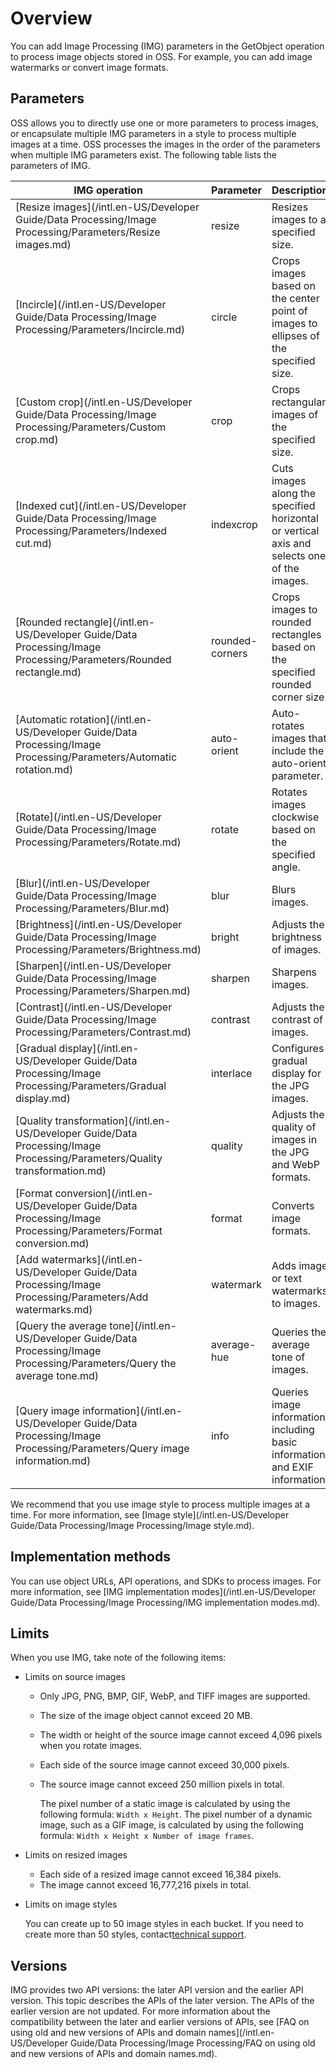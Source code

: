 # Overview

You can add Image Processing \(IMG\) parameters in the GetObject operation to process image objects stored in OSS. For example, you can add image watermarks or convert image formats.

## Parameters

OSS allows you to directly use one or more parameters to process images, or encapsulate multiple IMG parameters in a style to process multiple images at a time. OSS processes the images in the order of the parameters when multiple IMG parameters exist. The following table lists the parameters of IMG.

|IMG operation|Parameter|Description|
|-------------|---------|-----------|
|[Resize images](/intl.en-US/Developer Guide/Data Processing/Image Processing/Parameters/Resize images.md)|resize|Resizes images to a specified size.|
|[Incircle](/intl.en-US/Developer Guide/Data Processing/Image Processing/Parameters/Incircle.md)|circle|Crops images based on the center point of images to ellipses of the specified size.|
|[Custom crop](/intl.en-US/Developer Guide/Data Processing/Image Processing/Parameters/Custom crop.md)|crop|Crops rectangular images of the specified size.|
|[Indexed cut](/intl.en-US/Developer Guide/Data Processing/Image Processing/Parameters/Indexed cut.md)|indexcrop|Cuts images along the specified horizontal or vertical axis and selects one of the images.|
|[Rounded rectangle](/intl.en-US/Developer Guide/Data Processing/Image Processing/Parameters/Rounded rectangle.md)|rounded-corners|Crops images to rounded rectangles based on the specified rounded corner size.|
|[Automatic rotation](/intl.en-US/Developer Guide/Data Processing/Image Processing/Parameters/Automatic rotation.md)|auto-orient|Auto-rotates images that include the auto-orient parameter.|
|[Rotate](/intl.en-US/Developer Guide/Data Processing/Image Processing/Parameters/Rotate.md)|rotate|Rotates images clockwise based on the specified angle.|
|[Blur](/intl.en-US/Developer Guide/Data Processing/Image Processing/Parameters/Blur.md)|blur|Blurs images.|
|[Brightness](/intl.en-US/Developer Guide/Data Processing/Image Processing/Parameters/Brightness.md)|bright|Adjusts the brightness of images.|
|[Sharpen](/intl.en-US/Developer Guide/Data Processing/Image Processing/Parameters/Sharpen.md)|sharpen|Sharpens images.|
|[Contrast](/intl.en-US/Developer Guide/Data Processing/Image Processing/Parameters/Contrast.md)|contrast|Adjusts the contrast of images.|
|[Gradual display](/intl.en-US/Developer Guide/Data Processing/Image Processing/Parameters/Gradual display.md)|interlace|Configures gradual display for the JPG images.|
|[Quality transformation](/intl.en-US/Developer Guide/Data Processing/Image Processing/Parameters/Quality transformation.md)|quality|Adjusts the quality of images in the JPG and WebP formats.|
|[Format conversion](/intl.en-US/Developer Guide/Data Processing/Image Processing/Parameters/Format conversion.md)|format|Converts image formats.|
|[Add watermarks](/intl.en-US/Developer Guide/Data Processing/Image Processing/Parameters/Add watermarks.md)|watermark|Adds image or text watermarks to images.|
|[Query the average tone](/intl.en-US/Developer Guide/Data Processing/Image Processing/Parameters/Query the average tone.md)|average-hue|Queries the average tone of images.|
|[Query image information](/intl.en-US/Developer Guide/Data Processing/Image Processing/Parameters/Query image information.md)|info|Queries image information, including basic information and EXIF information.|

We recommend that you use image style to process multiple images at a time. For more information, see [Image style](/intl.en-US/Developer Guide/Data Processing/Image Processing/Image style.md).

## Implementation methods

You can use object URLs, API operations, and SDKs to process images. For more information, see [IMG implementation modes](/intl.en-US/Developer Guide/Data Processing/Image Processing/IMG implementation modes.md).

## Limits

When you use IMG, take note of the following items:

-   Limits on source images
    -   Only JPG, PNG, BMP, GIF, WebP, and TIFF images are supported.
    -   The size of the image object cannot exceed 20 MB.
    -   The width or height of the source image cannot exceed 4,096 pixels when you rotate images.
    -   Each side of the source image cannot exceed 30,000 pixels.
    -   The source image cannot exceed 250 million pixels in total.

        The pixel number of a static image is calculated by using the following formula: `Width x Height`. The pixel number of a dynamic image, such as a GIF image, is calculated by using the following formula: `Width x Height x Number of image frames`.

-   Limits on resized images
    -   Each side of a resized image cannot exceed 16,384 pixels.
    -   The image cannot exceed 16,777,216 pixels in total.
-   Limits on image styles

    You can create up to 50 image styles in each bucket. If you need to create more than 50 styles, contact[technical support](https://workorder-intl.console.aliyun.com/#/ticket/createIndex).


## Versions

IMG provides two API versions: the later API version and the earlier API version. This topic describes the APIs of the later version. The APIs of the earlier version are not updated. For more information about the compatibility between the later and earlier versions of APIs, see [FAQ on using old and new versions of APIs and domain names](/intl.en-US/Developer Guide/Data Processing/Image Processing/FAQ on using old and new versions of APIs and domain names.md).

